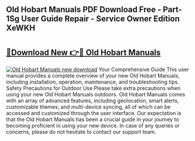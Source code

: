 ## Old Hobart Manuals PDF Download Free - Part-1Sg User Guide Repair - Service Owner Edition XeWKH

# <h2><a href="http://bc1679.oget.top/?id=Old+Hobart+Manuals">🔗Download New 👉🔴 Old Hobart Manuals</a></h2>

[![Old Hobart Manuals new download](https://i.imgur.com/5g1atiW.png)](http://bc1679.oget.top/?id=Old+Hobart+Manuals)
Your Comprehensive Guide This user manual provides a complete overview of your new Old Hobart Manuals, including installation, operation, maintenance, and troubleshooting tips. Safety Precautions for Outdoor Use Please take extra precautions when using your new Old Hobart Manuals outdoors. Old Hobart Manuals comes with an array of advanced features, including geolocation, smart alerts, customizable themes, and multi-device syncing, all of which can be accessed and customized through the user interface. Our expectation is that the Old Hobart Manuals has been a crucial guide in your journey to becoming proficient in using your new device. In case of any queries or concerns, please do not hesitate to contact our support team.
